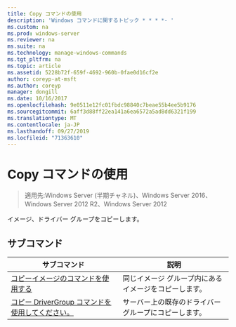 ```yaml
---
title: Copy コマンドの使用
description: 'Windows コマンドに関するトピック * * * *- '
ms.custom: na
ms.prod: windows-server
ms.reviewer: na
ms.suite: na
ms.technology: manage-windows-commands
ms.tgt_pltfrm: na
ms.topic: article
ms.assetid: 5228b72f-659f-4692-960b-0fae0d16cf2e
author: coreyp-at-msft
ms.author: coreyp
manager: dongill
ms.date: 10/16/2017
ms.openlocfilehash: 9e0511e12fc01fbdc98840c7beae55b4ee5b9176
ms.sourcegitcommit: 6aff3d88ff22ea141a6ea6572a5ad8dd6321f199
ms.translationtype: MT
ms.contentlocale: ja-JP
ms.lasthandoff: 09/27/2019
ms.locfileid: "71363610"
---
```

# <a name="using-the-copy-command"></a>Copy コマンドの使用

>適用先:Windows Server (半期チャネル)、Windows Server 2016、Windows Server 2012 R2、Windows Server 2012

イメージ、ドライバー グループをコピーします。
## <a name="subcommands"></a>サブコマンド
|サブコマンド|説明|
|-------|--------|
|[コピーイメージのコマンドを使用する](using-the-copy-image-command.md)|同じイメージ グループ内にあるイメージをコピーします。|
|[コピー DriverGroup コマンドを使用してください。](using-the-copy-drivergroup-command.md)|サーバー上の既存のドライバー グループにコピーします。|

